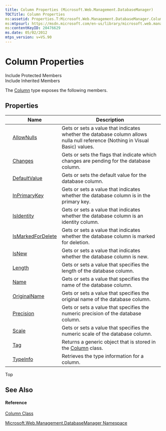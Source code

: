 ```yaml
---
title: Column Properties (Microsoft.Web.Management.DatabaseManager)
TOCTitle: Column Properties
ms:assetid: Properties.T:Microsoft.Web.Management.DatabaseManager.Column
ms:mtpsurl: https://msdn.microsoft.com/en-us/library/microsoft.web.management.databasemanager.column_properties(v=VS.90)
ms:contentKeyID: 20476629
ms.date: 05/02/2012
mtps_version: v=VS.90
---
```


# Column Properties

Include Protected Members  
Include Inherited Members  

The [Column](column-class-microsoft-web-management-databasemanager.md) type exposes the following members.

## Properties

||Name|Description|
|--- |--- |--- |
||[AllowNulls](column-allownulls-property-microsoft-web-management-databasemanager.md)|Gets or sets a value that indicates whether the database column allows nulla null reference (Nothing in Visual Basic) values.|
||[Changes](column-changes-property-microsoft-web-management-databasemanager.md)|Gets or sets the flags that indicate which changes are pending for the database column.|
||[DefaultValue](column-defaultvalue-property-microsoft-web-management-databasemanager.md)|Gets or sets the default value for the database column.|
||[InPrimaryKey](column-inprimarykey-property-microsoft-web-management-databasemanager.md)|Gets or sets a value that indicates whether the database column is in the primary key.|
||[IsIdentity](column-isidentity-property-microsoft-web-management-databasemanager.md)|Gets or sets a value that indicates whether the database column is an identity column.|
||[IsMarkedForDelete](column-ismarkedfordelete-property-microsoft-web-management-databasemanager.md)|Gets or sets a value that indicates whether the database column is marked for deletion.|
||[IsNew](column-isnew-property-microsoft-web-management-databasemanager.md)|Gets or sets a value that indicates whether the database column is new.|
||[Length](column-length-property-microsoft-web-management-databasemanager.md)|Gets or sets a value that specifies the length of the database column.|
||[Name](column-name-property-microsoft-web-management-databasemanager.md)|Gets or sets a value that specifies the name of the database column.|
||[OriginalName](column-originalname-property-microsoft-web-management-databasemanager.md)|Gets or sets a value that specifies the original name of the database column.|
||[Precision](column-precision-property-microsoft-web-management-databasemanager.md)|Gets or sets a value that specifies the numeric precision of the database column.|
||[Scale](column-scale-property-microsoft-web-management-databasemanager.md)|Gets or sets a value that specifies the numeric scale of the database column.|
||[Tag](column-tag-property-microsoft-web-management-databasemanager.md)|Returns a generic object that is stored in the [Column](column-class-microsoft-web-management-databasemanager.md) class.|
||[TypeInfo](column-typeinfo-property-microsoft-web-management-databasemanager.md)|Retrieves the type information for a column.|


Top

## See Also

#### Reference

[Column Class](column-class-microsoft-web-management-databasemanager.md)

[Microsoft.Web.Management.DatabaseManager Namespace](microsoft-web-management-databasemanager-namespace.md)

